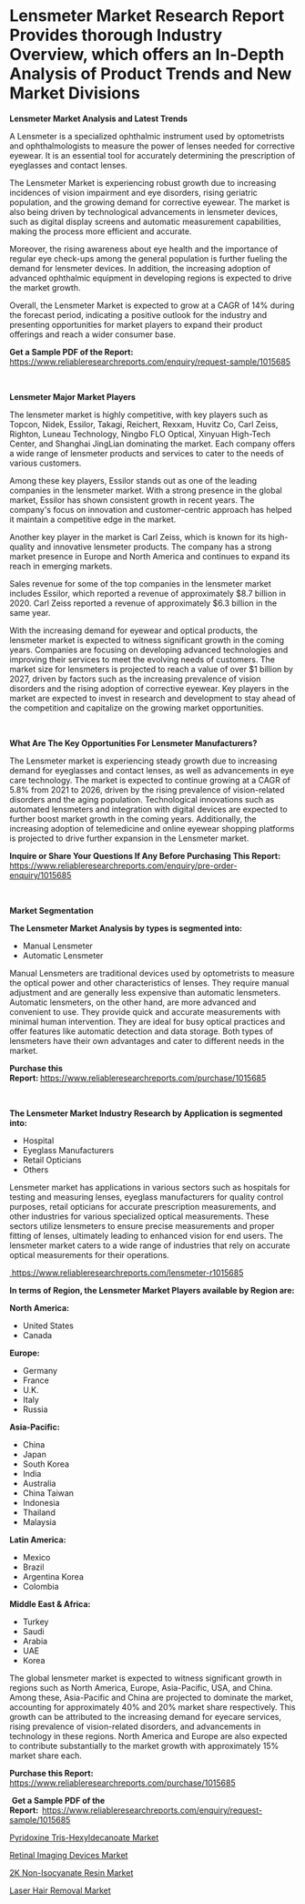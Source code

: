 <p><h1>Lensmeter Market Research Report Provides thorough Industry Overview, which offers an In-Depth Analysis of Product Trends and New Market Divisions</h1></p><p><strong>Lensmeter Market Analysis and Latest Trends</strong></p>
<p><p>A Lensmeter is a specialized ophthalmic instrument used by optometrists and ophthalmologists to measure the power of lenses needed for corrective eyewear. It is an essential tool for accurately determining the prescription of eyeglasses and contact lenses.</p><p>The Lensmeter Market is experiencing robust growth due to increasing incidences of vision impairment and eye disorders, rising geriatric population, and the growing demand for corrective eyewear. The market is also being driven by technological advancements in lensmeter devices, such as digital display screens and automatic measurement capabilities, making the process more efficient and accurate.</p><p>Moreover, the rising awareness about eye health and the importance of regular eye check-ups among the general population is further fueling the demand for lensmeter devices. In addition, the increasing adoption of advanced ophthalmic equipment in developing regions is expected to drive the market growth.</p><p>Overall, the Lensmeter Market is expected to grow at a CAGR of 14% during the forecast period, indicating a positive outlook for the industry and presenting opportunities for market players to expand their product offerings and reach a wider consumer base.</p></p>
<p><strong>Get a Sample PDF of the Report:&nbsp;</strong> <a href="https://www.reliableresearchreports.com/enquiry/request-sample/1015685">https://www.reliableresearchreports.com/enquiry/request-sample/1015685</a></p>
<p>&nbsp;</p>
<p><strong>Lensmeter Major Market Players</strong></p>
<p><p>The lensmeter market is highly competitive, with key players such as Topcon, Nidek, Essilor, Takagi, Reichert, Rexxam, Huvitz Co, Carl Zeiss, Righton, Luneau Technology, Ningbo FLO Optical, Xinyuan High-Tech Center, and Shanghai JingLian dominating the market. Each company offers a wide range of lensmeter products and services to cater to the needs of various customers.</p><p>Among these key players, Essilor stands out as one of the leading companies in the lensmeter market. With a strong presence in the global market, Essilor has shown consistent growth in recent years. The company's focus on innovation and customer-centric approach has helped it maintain a competitive edge in the market.</p><p>Another key player in the market is Carl Zeiss, which is known for its high-quality and innovative lensmeter products. The company has a strong market presence in Europe and North America and continues to expand its reach in emerging markets.</p><p>Sales revenue for some of the top companies in the lensmeter market includes Essilor, which reported a revenue of approximately $8.7 billion in 2020. Carl Zeiss reported a revenue of approximately $6.3 billion in the same year.</p><p>With the increasing demand for eyewear and optical products, the lensmeter market is expected to witness significant growth in the coming years. Companies are focusing on developing advanced technologies and improving their services to meet the evolving needs of customers. The market size for lensmeters is projected to reach a value of over $1 billion by 2027, driven by factors such as the increasing prevalence of vision disorders and the rising adoption of corrective eyewear. Key players in the market are expected to invest in research and development to stay ahead of the competition and capitalize on the growing market opportunities.</p></p>
<p>&nbsp;</p>
<p><strong>What Are The Key Opportunities For Lensmeter Manufacturers?</strong></p>
<p><p>The Lensmeter market is experiencing steady growth due to increasing demand for eyeglasses and contact lenses, as well as advancements in eye care technology. The market is expected to continue growing at a CAGR of 5.8% from 2021 to 2026, driven by the rising prevalence of vision-related disorders and the aging population. Technological innovations such as automated lensmeters and integration with digital devices are expected to further boost market growth in the coming years. Additionally, the increasing adoption of telemedicine and online eyewear shopping platforms is projected to drive further expansion in the Lensmeter market.</p></p>
<p><strong>Inquire or Share Your Questions If Any Before Purchasing This Report:</strong> <a href="https://www.reliableresearchreports.com/enquiry/pre-order-enquiry/1015685">https://www.reliableresearchreports.com/enquiry/pre-order-enquiry/1015685</a></p>
<p>&nbsp;</p>
<p><strong>Market Segmentation</strong></p>
<p><strong>The Lensmeter Market Analysis by types is segmented into:</strong></p>
<p><ul><li>Manual Lensmeter</li><li>Automatic Lensmeter</li></ul></p>
<p><p>Manual Lensmeters are traditional devices used by optometrists to measure the optical power and other characteristics of lenses. They require manual adjustment and are generally less expensive than automatic lensmeters. Automatic lensmeters, on the other hand, are more advanced and convenient to use. They provide quick and accurate measurements with minimal human intervention. They are ideal for busy optical practices and offer features like automatic detection and data storage. Both types of lensmeters have their own advantages and cater to different needs in the market.</p></p>
<p><strong>Purchase this Report:&nbsp;</strong><a href="https://www.reliableresearchreports.com/purchase/1015685">https://www.reliableresearchreports.com/purchase/1015685</a></p>
<p>&nbsp;</p>
<p><strong>The Lensmeter Market Industry Research by Application is segmented into:</strong></p>
<p><ul><li>Hospital</li><li>Eyeglass Manufacturers</li><li>Retail Opticians</li><li>Others</li></ul></p>
<p><p>Lensmeter market has applications in various sectors such as hospitals for testing and measuring lenses, eyeglass manufacturers for quality control purposes, retail opticians for accurate prescription measurements, and other industries for various specialized optical measurements. These sectors utilize lensmeters to ensure precise measurements and proper fitting of lenses, ultimately leading to enhanced vision for end users. The lensmeter market caters to a wide range of industries that rely on accurate optical measurements for their operations.</p></p>
<p><a href="https://www.reliableresearchreports.com/lensmeter-r1015685">&nbsp;https://www.reliableresearchreports.com/lensmeter-r1015685</a></p>
<p><strong>In terms of Region, the Lensmeter Market Players available by Region are:</strong></p>
<p>
    <p> <strong> North America: </strong>
        <ul>
            <li>United States</li>
            <li>Canada</li>
        </ul>
        </p> 
    <p> <strong> Europe: </strong>
        <ul>
            <li>Germany</li>
            <li>France</li>
            <li>U.K.</li>
            <li>Italy</li>
            <li>Russia</li>
        </ul>
        </p> 
    <p> <strong> Asia-Pacific: </strong>
        <ul>
            <li>China</li>
            <li>Japan</li>
            <li>South Korea</li>
            <li>India</li>
            <li>Australia</li>
            <li>China Taiwan</li>
            <li>Indonesia</li>
            <li>Thailand</li>
            <li>Malaysia</li>
        </ul>
        </p> 
    <p> <strong> Latin America: </strong>
        <ul>
            <li>Mexico</li>
            <li>Brazil</li>
            <li>Argentina Korea</li>
            <li>Colombia</li>
        </ul>
        </p> 
    <p> <strong> Middle East & Africa: </strong>
        <ul>
            <li>Turkey</li>
            <li>Saudi</li>
            <li>Arabia</li>
            <li>UAE</li>
            <li>Korea</li>
        </ul>
    </p>
    </p>
<p><p>The global lensmeter market is expected to witness significant growth in regions such as North America, Europe, Asia-Pacific, USA, and China. Among these, Asia-Pacific and China are projected to dominate the market, accounting for approximately 40% and 20% market share respectively. This growth can be attributed to the increasing demand for eyecare services, rising prevalence of vision-related disorders, and advancements in technology in these regions. North America and Europe are also expected to contribute substantially to the market growth with approximately 15% market share each.</p></p>
<p><strong>Purchase this Report: </strong><a href="https://www.reliableresearchreports.com/purchase/1015685">https://www.reliableresearchreports.com/purchase/1015685</a></p>
<p>&nbsp;<strong>Get a Sample PDF of the Report:&nbsp;&nbsp;</strong><a href="https://www.reliableresearchreports.com/enquiry/request-sample/1015685">https://www.reliableresearchreports.com/enquiry/request-sample/1015685</a></p>
<p><strong></strong></p>
<p><p><a href="https://issuu.com/reportprime-2/docs/pyridoxine-tris-hexyldecanoate-market-size-2030.pp">Pyridoxine Tris-Hexyldecanoate Market</a></p><p><a href="https://github.com/gamblestampleyjenny50m5sl6/Market-Research-Report-List-2/blob/main/retinal-imaging-devices-market.md">Retinal Imaging Devices Market</a></p><p><a href="https://issuu.com/reportprime-2/docs/2k-non-isocyanate-resin-market-size-2030.pptx">2K Non-Isocyanate Resin Market</a></p><p><a href="https://github.com/nicholepatriciadoylenwnrjr0/Market-Research-Report-List-2/blob/main/laser-hair-removal-market.md">Laser Hair Removal Market</a></p></p>